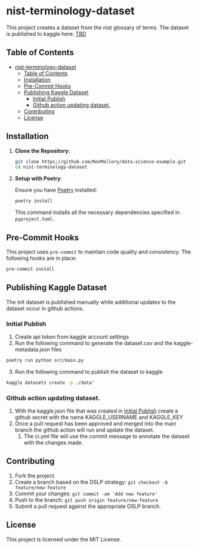 # nist-terminology-dataset

This project creates a dataset from the nist glossary of terms. The dataset is published to kaggle here: [TBD]()

## Table of Contents
- [nist-terminology-dataset](#nist-terminology-dataset)
  - [Table of Contents](#table-of-contents)
  - [Installation](#installation)
  - [Pre-Commit Hooks](#pre-commit-hooks)
  - [Publishing Kaggle Dataset](#publishing-kaggle-dataset)
    - [Initial Publish](#initial-publish)
    - [Github action updating dataset.](#github-action-updating-dataset)
  - [Contributing](#contributing)
  - [License](#license)

## Installation

1. **Clone the Repository**:

   ```bash
   git clone https://github.com/RonMallory/data-science-example.git
   cd nist-terminology-dataset
   ```

2. **Setup with Poetry**:

   Ensure you have [Poetry](https://python-poetry.org/docs/) installed:

   ```bash
   poetry install
   ```

   This command installs all the necessary dependencies specified in `pyproject.toml`.

## Pre-Commit Hooks

This project uses `pre-commit` to maintain code quality and consistency. The following hooks are in place:

```bash
pre-commit install
```

## Publishing Kaggle Dataset

The init dataset is published manually while additional updates to the dataset occur in github actions.

### Initial Publish

1. Create api token from kaggle account settings
2. Run the following command to generate the dataset.csv and the kaggle-metadata.json files
```bash
poetry run python src/main.py
```
3. Run the following command to publish the dataset to kaggle
```bash
kaggle datasets create -p ./data"
```

### Github action updating dataset.

1. With the kaggle.json file that was created in [Initial Publish](#initial-publish) create a github secret with the name KAGGLE_USERNAME and KAGGLE_KEY
2. Once a pull request has been approved and merged into the main branch the github action will run and update the dataset.
   1. The ci.yml file will use the commit message to annotate the dataset with the changes made.

## Contributing

1. Fork the project.
2. Create a branch based on the DSLP strategy: `git checkout -b feature/new-feature`
3. Commit your changes: `git commit -am 'Add new feature'`
4. Push to the branch: `git push origin feature/new-feature`
5. Submit a pull request against the appropriate DSLP branch.

## License

This project is licensed under the MIT License.
